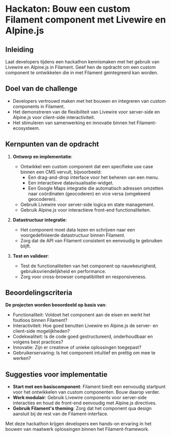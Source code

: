 # **Hackaton: Bouw een custom Filament component met Livewire en Alpine.js**

## Inleiding

Laat developers tijdens een hackathon kennismaken met het gebruik van Livewire en Alpine.js in Filament. Geef hen de opdracht om een custom component te ontwikkelen die in met Filament geintegreerd kan worden.

## Doel van de challenge

* Developers vertrouwd maken met het bouwen en integreren van custom components in Filament.
* Het demonstreren van de flexibiliteit van Livewire voor server-side en Alpine.js voor client-side interactiviteit.
* Het stimuleren van samenwerking en innovatie binnen het Filament-ecosysteem.

## Kernpunten van de opdracht

1. **Ontwerp en implementatie**:
    * Ontwikkel een custom component dat een specifieke use case binnen een CMS vervult, bijvoorbeeld:
        * Een drag-and-drop interface voor het beheren van een menu.
        * Een interactieve datavisualisatie-widget.
        * Een Google Maps integratie die automatisch adressen omzetten naar coördinaten (geocoderen) en vice versa (omgekeerd geocoderen).
    * Gebruik Livewire voor server-side logica en state management.
    * Gebruik Alpine.js voor interactieve front-end functionaliteiten.

2. **Datastructuur integratie**:
    * Het component moet data lezen en schrijven naar een voorgedefinieerde datastructuur binnen Filament.
    * Zorg dat de API van Filament consistent en eenvoudig te gebruiken blijft.

3. **Test en valideer**:
    * Test de functionaliteiten van het component op nauwkeurigheid, gebruiksvriendelijkheid en performance.
    * Zorg voor cross-browser compatibiliteit en responsiveness.

## Beoordelingscriteria

**De projecten worden beoordeeld op basis van**:
* Functionaliteit: Voldoet het component aan de eisen en werkt het foutloos binnen Filament?
* Interactiviteit: Hoe goed benutten Livewire en Alpine.js de server- en client-side mogelijkheden?
* Codekwaliteit: Is de code goed gestructureerd, onderhoudbaar en volgens best practices?
* Innovatie: Zijn er creatieve of unieke oplossingen toegepast?
* Gebruikerservaring: Is het component intuïtief en prettig om mee te werken?


## Suggesties voor implementatie

* **Start met een basiscomponent**: Filament biedt een eenvoudig startpunt voor het ontwikkelen van custom componenten. Bouw daarop verder.
* **Werk modulair**: Gebruik Livewire components voor server-side interacties en houd de front-end eenvoudig met Alpine.js directives.
* **Gebruik Filament's theming**: Zorg dat het component qua design aansluit bij de rest van de Filament-interface.

Met deze hackathon krijgen developers een hands-on ervaring in het bouwen van maatwerk oplossingen binnen het Filament-framework.